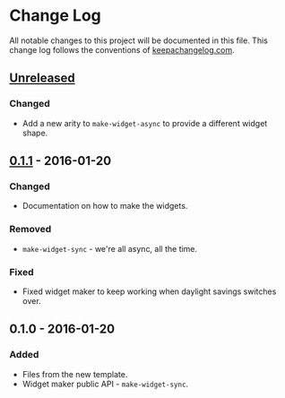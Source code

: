 # Change Log
All notable changes to this project will be documented in this file. This change log follows the conventions of [keepachangelog.com](http://keepachangelog.com/).

## [Unreleased][unreleased]
### Changed
- Add a new arity to `make-widget-async` to provide a different widget shape.

## [0.1.1] - 2016-01-20
### Changed
- Documentation on how to make the widgets.

### Removed
- `make-widget-sync` - we're all async, all the time.

### Fixed
- Fixed widget maker to keep working when daylight savings switches over.

## 0.1.0 - 2016-01-20
### Added
- Files from the new template.
- Widget maker public API - `make-widget-sync`.

[unreleased]: https://github.com/your-name/psswrd-solver/compare/0.1.1...HEAD
[0.1.1]: https://github.com/your-name/psswrd-solver/compare/0.1.0...0.1.1
